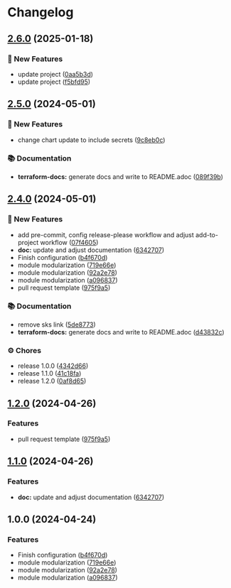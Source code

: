# Changelog

## [2.6.0](https://github.com/GersonRS/modern-gitops-stack-module-loki-stack/compare/v2.5.0...v2.6.0) (2025-01-18)


### 🚀 New Features

* update project ([0aa5b3d](https://github.com/GersonRS/modern-gitops-stack-module-loki-stack/commit/0aa5b3d48bb942bf2eaa6378d24c0c0d218e5948))
* update project ([f5bfd95](https://github.com/GersonRS/modern-gitops-stack-module-loki-stack/commit/f5bfd95c27071e1ee1516b05269219134329b3d0))

## [2.5.0](https://github.com/GersonRS/modern-gitops-stack-module-loki-stack/compare/v2.4.0...v2.5.0) (2024-05-01)


### 🚀 New Features

* change chart update to include secrets ([9c8eb0c](https://github.com/GersonRS/modern-gitops-stack-module-loki-stack/commit/9c8eb0c463bd9a706ef865fae432c02c7219b1f8))


### 📚 Documentation

* **terraform-docs:** generate docs and write to README.adoc ([089f39b](https://github.com/GersonRS/modern-gitops-stack-module-loki-stack/commit/089f39bb568bf8ace98094ca6ffdce3b569064cd))

## [2.4.0](https://github.com/GersonRS/modern-gitops-stack-module-loki-stack/compare/v2.3.0...v2.4.0) (2024-05-01)


### 🚀 New Features

* add pre-commit, config release-please workflow and adjust add-to-project workflow ([07f4605](https://github.com/GersonRS/modern-gitops-stack-module-loki-stack/commit/07f4605f58a8529ded2c5de3e89e178733d1703e))
* **doc:** update and adjust documentation ([6342707](https://github.com/GersonRS/modern-gitops-stack-module-loki-stack/commit/6342707585dc6159fe49da6fb0e2bfd8ebae2f95))
* Finish configuration ([b4f670d](https://github.com/GersonRS/modern-gitops-stack-module-loki-stack/commit/b4f670d2425e96e129a0edfb749cf193b4ce1965))
* module modularization ([719e66e](https://github.com/GersonRS/modern-gitops-stack-module-loki-stack/commit/719e66ed3686cb53ed34309044532bff2f9bac71))
* module modularization ([92a2e78](https://github.com/GersonRS/modern-gitops-stack-module-loki-stack/commit/92a2e7854f1a8af498d90326ad48ad75b27cd014))
* module modularization ([a096837](https://github.com/GersonRS/modern-gitops-stack-module-loki-stack/commit/a096837d841f59af5f515a5976d2929ebd774725))
* pull request template ([975f9a5](https://github.com/GersonRS/modern-gitops-stack-module-loki-stack/commit/975f9a538ccd0049c001e531863584728f07a8dc))


### 📚 Documentation

* remove sks link ([5de8773](https://github.com/GersonRS/modern-gitops-stack-module-loki-stack/commit/5de87735c9a3ca444df60646b71c4e0c903b9d5d))
* **terraform-docs:** generate docs and write to README.adoc ([d43832c](https://github.com/GersonRS/modern-gitops-stack-module-loki-stack/commit/d43832c9c1da9ef3b8b3431078b54d2ef975aacc))


### ⚙️ Chores

* release 1.0.0 ([4342d66](https://github.com/GersonRS/modern-gitops-stack-module-loki-stack/commit/4342d666ec75f33281397f650d94d354ea7ff75f))
* release 1.1.0 ([41c18fa](https://github.com/GersonRS/modern-gitops-stack-module-loki-stack/commit/41c18facdf36e67cb9c5951d178f9ff4417a25b8))
* release 1.2.0 ([0af8d65](https://github.com/GersonRS/modern-gitops-stack-module-loki-stack/commit/0af8d6516bfe88cbe54672e239efdda3bae511a0))

## [1.2.0](https://github.com/GersonRS/modern-gitops-stack-module-loki-stack/compare/v1.1.0...v1.2.0) (2024-04-26)


### Features

* pull request template ([975f9a5](https://github.com/GersonRS/modern-gitops-stack-module-loki-stack/commit/975f9a538ccd0049c001e531863584728f07a8dc))

## [1.1.0](https://github.com/GersonRS/modern-gitops-stack-module-loki-stack/compare/v1.0.0...v1.1.0) (2024-04-26)


### Features

* **doc:** update and adjust documentation ([6342707](https://github.com/GersonRS/modern-gitops-stack-module-loki-stack/commit/6342707585dc6159fe49da6fb0e2bfd8ebae2f95))

## 1.0.0 (2024-04-24)


### Features

* Finish configuration ([b4f670d](https://github.com/GersonRS/modern-gitops-stack-module-loki-stack/commit/b4f670d2425e96e129a0edfb749cf193b4ce1965))
* module modularization ([719e66e](https://github.com/GersonRS/modern-gitops-stack-module-loki-stack/commit/719e66ed3686cb53ed34309044532bff2f9bac71))
* module modularization ([92a2e78](https://github.com/GersonRS/modern-gitops-stack-module-loki-stack/commit/92a2e7854f1a8af498d90326ad48ad75b27cd014))
* module modularization ([a096837](https://github.com/GersonRS/modern-gitops-stack-module-loki-stack/commit/a096837d841f59af5f515a5976d2929ebd774725))
